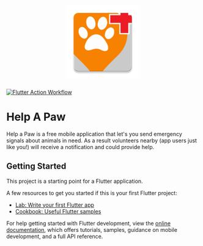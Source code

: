 [Code Lab]: https://docs.flutter.dev/get-started/codelab
[Cookbook]: https://docs.flutter.dev/cookbook
[Flutter]: https://docs.flutter.dev/

<a href="https://github.com/HelpAPaw/Flutter">
  <h1 align="center">
    <picture>
      <img src="https://github.com/HelpAPaw/Flutter/blob/main/web/icons/help_a_paw_res.png">
    </picture>
  </h1>
</a>

[![Flutter Action Workflow](https://github.com/HelpAPaw/Flutter/actions/workflows/flutter.yml/badge.svg)](https://github.com/HelpAPaw/Flutter/actions/workflows/flutter.yml)

# Help A Paw

Help a Paw is a free mobile application that let's you send emergency signals about animals in need. As a result volunteers nearby (app users just like you!) will receive a notification and could provide help.

## Getting Started

This project is a starting point for a Flutter application.

A few resources to get you started if this is your first Flutter project:

- [Lab: Write your first Flutter app][Code Lab]
- [Cookbook: Useful Flutter samples][Cookbook]

For help getting started with Flutter development, view the
[online documentation][Flutter], which offers tutorials,
samples, guidance on mobile development, and a full API reference.
